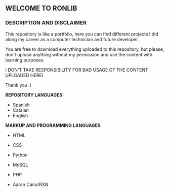 ## WELCOME TO RONLIB
### DESCRIPTION AND DISCLAIMER
This repository is like a portfolio, here you can find different projects I did along my career as a computer technician and future developer.

You are free to download everything uploaded to this repository, but please, don't upload anything without my permission and use the content with learning purposes.

I DON'T TAKE RESPONSIBILITY FOR BAD USAGE OF THE CONTENT UPLOADED HERE!

Thank you :)

**REPOSITORY LANGUAGES:**
- Spanish
- Catalan
- English

**MARKUP AND PROGRAMMING LANGUAGES**
- HTML
- CSS
- Python
- MySQL
- PHP

- Aaron Cano/RXN
